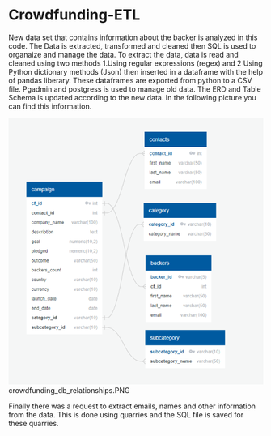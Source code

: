 # Crowdfunding-ETL
New data set that contains information about the backer is analyzed in this code. The Data is extracted, transformed and cleaned then SQL is used to organaize and manage the data.
To extract the data, data is read and cleaned using two methods 1.Using regular expressions (regex) and 2 Using Python dictionary methods (Json) then inserted in a dataframe with the help of pandas liberary. These dataframes are exported from python to a CSV file. Pgadmin and postgress is used to manage old data. The ERD and Table Schema is updated according to the new data. In the following picture you can find this information.

![ERD](crowdfunding_db_relationships.PNG)crowdfunding_db_relationships.PNG

Finally there was a request to extract emails, names and other information from the data. This is done using quarries and the SQL file is saved for these quarries.
